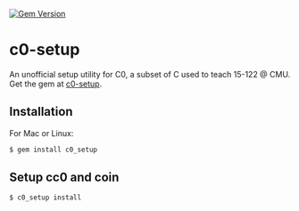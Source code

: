 [![Gem Version](https://badge.fury.io/rb/c0-setup.svg)](http://badge.fury.io/rb/c0-setup)

# c0-setup
An unofficial setup utility for C0, a subset of C used to teach 15-122 @ CMU. Get the gem at [c0-setup](https://rubygems.org/gems/c0-setup).

## Installation

For Mac or Linux:

```bash
$ gem install c0_setup
```
 
## Setup cc0 and coin  ##

```bash
$ c0_setup install
```
